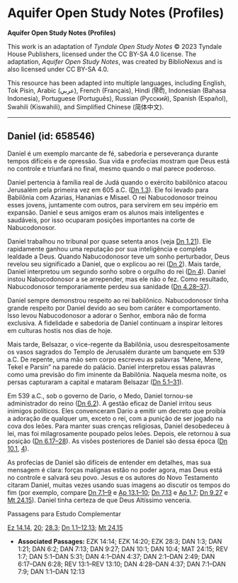 # Aquifer Open Study Notes (Profiles)

**Aquifer Open Study Notes (Profiles)**

This work is an adaptation of *Tyndale Open Study Notes* © 2023 Tyndale House Publishers, licensed under the CC BY\-SA 4\.0 license. The adaptation, *Aquifer Open Study Notes*, was created by BiblioNexus and is also licensed under CC BY\-SA 4\.0\.

This resource has been adapted into multiple languages, including English, Tok Pisin, Arabic (عربي), French (Français), Hindi (हिंदी), Indonesian (Bahasa Indonesia), Portuguese (Português), Russian (Русский), Spanish (Español), Swahili (Kiswahili), and Simplified Chinese (简体中文).



--------------------------------

## Daniel (id: 658546)

Daniel é um exemplo marcante de fé, sabedoria e perseverança durante tempos difíceis e de opressão. Sua vida e profecias mostram que Deus está no controle e triunfará no final, mesmo quando o mal parece poderoso.

Daniel pertencia à família real de Judá quando o exército babilônico atacou Jerusalém pela primeira vez em 605 a.C. ([Dn 1\.3](https://ref.ly/Dan1:3)). Ele foi levado para Babilônia com Azarias, Hananias e Misael. O rei Nabucodonosor treinou esses jovens, juntamente com outros, para servirem em seu império em expansão. Daniel e seus amigos eram os alunos mais inteligentes e saudáveis, por isso ocuparam posições importantes na corte de Nabucodonosor.

Daniel trabalhou no tribunal por quase setenta anos (veja [Dn 1\.21](https://ref.ly/Dan1:21)). Ele rapidamente ganhou uma reputação por sua inteligência e completa lealdade a Deus. Quando Nabucodonosor teve um sonho perturbador, Deus revelou seu significado a Daniel, que o explicou ao rei ([Dn 2](https://ref.ly/Dan2:1-Dan2:49)). Mais tarde, Daniel interpretou um segundo sonho sobre o orgulho do rei ([Dn 4](https://ref.ly/Dan4:1-Dan4:37)). Daniel instou Nabucodonosor a se arrepender, mas ele não o fez. Como resultado, Nabucodonosor temporariamente perdeu sua sanidade ([Dn 4\.28–37](https://ref.ly/Dan4:28-Dan4:37)).

Daniel sempre demonstrou respeito ao rei babilônico. Nabucodonosor tinha grande respeito por Daniel devido ao seu bom caráter e comportamento. Isso levou Nabucodonosor a adorar o Senhor, embora não de forma exclusiva. A fidelidade e sabedoria de Daniel continuam a inspirar leitores em culturas hostis nos dias de hoje.

Mais tarde, Belsazar, o vice\-regente da Babilônia, usou desrespeitosamente os vasos sagrados do Templo de Jerusalém durante um banquete em 539 a.C. De repente, uma mão sem corpo escreveu as palavras “Mene, Mene, Tekel e Parsin” na parede do palácio. Daniel interpretou essas palavras como uma previsão do fim iminente da Babilônia. Naquela mesma noite, os persas capturaram a capital e mataram Belsazar ([Dn 5\.1–31](https://ref.ly/Dan5:1-Dan5:31)).

Em 539 a.C., sob o governo de Dario, o Medo, Daniel tornou\-se administrador do reino ([Dn 6\.2](https://ref.ly/Dan6:2)). A gestão eficaz de Daniel irritou seus inimigos políticos. Eles convenceram Dario a emitir um decreto que proibia a adoração de qualquer um, exceto o rei, com a punição de ser jogado na cova dos leões. Para manter suas crenças religiosas, Daniel desobedeceu à lei, mas foi milagrosamente poupado pelos leões. Depois, ele retornou à sua posição ([Dn 6\.17–28](https://ref.ly/Dan6:17-Dan6:28)). As visões posteriores de Daniel são dessa época ([Dn 10\.1](https://ref.ly/Dan10:1), [4](https://ref.ly/Dan10:4)).

As profecias de Daniel são difíceis de entender em detalhes, mas sua mensagem é clara: forças malignas estão no poder agora, mas Deus está no controle e salvará seu povo. Jesus e os autores do Novo Testamento citaram Daniel, muitas vezes usando suas imagens ao discutir os tempos do fim (por exemplo, compare [Dn 7\.1–9](https://ref.ly/Dan7:1-Dan7:9) e [Ap 13\.1–10](https://ref.ly/Rev13:1-Rev13:10); [Dn 7\.13](https://ref.ly/Dan7:13) e [Ap 1\.7](https://ref.ly/Rev1:7); [Dn 9\.27](https://ref.ly/Dan9:27) e [Mt 24\.15](https://ref.ly/Matt24:15)). Daniel tinha certeza de que Deus Altíssimo venceria.

Passagens para Estudo Complementar

[Ez 14\.14](https://ref.ly/Ezek14:14), [20](https://ref.ly/Ezek14:20); [28\.3](https://ref.ly/Ezek28:3); [Dn 1\.1–12\.13](https://ref.ly/Dan1:1-Dan12:13); [Mt 24\.15](https://ref.ly/Matt24:15)

* **Associated Passages:** EZK 14:14; EZK 14:20; EZK 28:3; DAN 1:3; DAN 1:21; DAN 6:2; DAN 7:13; DAN 9:27; DAN 10:1; DAN 10:4; MAT 24:15; REV 1:7; DAN 5:1–DAN 5:31; DAN 4:1–DAN 4:37; DAN 2:1–DAN 2:49; DAN 6:17–DAN 6:28; REV 13:1–REV 13:10; DAN 4:28–DAN 4:37; DAN 7:1–DAN 7:9; DAN 1:1–DAN 12:13


